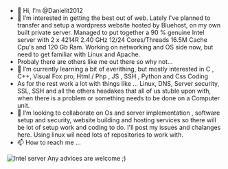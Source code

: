 - 👋 Hi, I’m @Danielit2012
- 👀 I’m interested in getting the best out of web. Lately I've planned to transfer and setup a wordpress website hosted by Bluehost, on my own built private server. Managed to put together a 90 % genuine Intel server with 2 x 4214R 2.40 GHz 12/24 Cores/Threads 16.5M Cache Cpu's and 120 Gb Ram. Working on networking and OS side now, but need to get familiar with Linux and Apache.
- Probaly there are others like me out there so why not...
- 🌱 I’m currently learning a bit of everithing, but mostly interested in C , C++, Visual Fox pro, Html / Php , JS , SSH , Python and Css Coding 
- As for the rest work a lot with things like ... Linux, DNS, Server security, SSL, SSH and all the others headakes that all of us stuble upon with, when there is a problem or something needs to be done on a Computer unit.
- 💞️ I’m looking to collaborate on Os and server implementation , software setup and security, website building and hosting services so there will be lot of setup work and coding to do. I'll post my issues and chalanges here. Using linux wil need lots of repositories to work with.
- 📫 How to reach me ...

<!---
Danielit2012/Danielit2012 is a ✨ special ✨ repository because its `README.md` (this file) appears on your GitHub profile.
You can click the Preview link to take a look at your changes.
--->
![Intel server](https://user-images.githubusercontent.com/103877791/188304165-318f297b-f86b-442c-b752-c41e790f031b.jpg)
Any advices are welcome ;)
